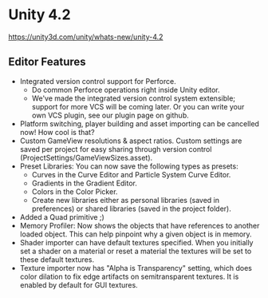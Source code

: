 # Unity 4.2
https://unity3d.com/unity/whats-new/unity-4.2

## Editor Features

<ul>
<li>Integrated version control support for Perforce. 
<ul>
<li>Do common Perforce operations right inside Unity editor.</li>
<li>We've made the integrated version control system extensible; support for more VCS will be coming later. Or you can write your own VCS plugin, see our plugin page on github.</li>
</ul></li>
<li>Platform switching, player building and asset importing can be cancelled now! How cool is that?</li>
<li>Custom GameView resolutions &amp; aspect ratios. Custom settings are saved per project for easy sharing through version control (ProjectSettings/GameViewSizes.asset).</li>
<li>Preset Libraries: You can now save the following types as presets: 
<ul>
<li>Curves in the Curve Editor and Particle System Curve Editor.</li>
<li>Gradients in the Gradient Editor.</li>
<li>Colors in the Color Picker.</li>
<li>Create new libraries either as personal libraries (saved in preferences) or shared libraries (saved in the project folder).</li>
</ul></li>
<li>Added a Quad primitive ;)</li>
<li>Memory Profiler: Now shows the objects that have references to another loaded object. This can help pinpoint why a given object is in memory.</li>
<li>Shader importer can have default textures specified. When you initially set a shader on a material or reset a material the textures will be set to these default textures.</li>
<li>Texture importer now has "Alpha is Transparency" setting, which does color dilation to fix edge artifacts on semitransparent textures. It is enabled by default for GUI textures.</li>
</ul>
